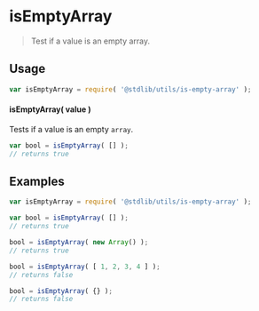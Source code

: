 # isEmptyArray

> Test if a value is an empty array.


<section class="usage">

## Usage

``` javascript
var isEmptyArray = require( '@stdlib/utils/is-empty-array' );
```


#### isEmptyArray( value )

Tests if a value is an empty `array`.

``` javascript
var bool = isEmptyArray( [] );
// returns true
```

</section>

<!-- /.usage -->


<section class="examples">

## Examples


``` javascript
var isEmptyArray = require( '@stdlib/utils/is-empty-array' );

var bool = isEmptyArray( [] );
// returns true

bool = isEmptyArray( new Array() );
// returns true

bool = isEmptyArray( [ 1, 2, 3, 4 ] );
// returns false

bool = isEmptyArray( {} );
// returns false
```

</section>

<!-- /.examples -->


<section class="links">

</section>

<!-- /.links -->
